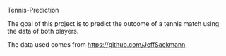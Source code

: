 Tennis-Prediction

The goal of this project is to predict the outcome of a tennis match using the data of both players.


The data used comes from https://github.com/JeffSackmann.